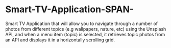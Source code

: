 # Smart-TV-Application-SPAN-
Smart TV Application that will allow you to navigate through a number of photos from different topics (e.g wallpapers, nature, etc) using the Unsplash API, and when a menu item (topic) is selected, it retrieves topic photos from an API and displays it in a horizontally scrolling grid.
